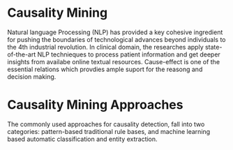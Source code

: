 # Causality Mining
Natural language Processing (NLP) has provided a key cohesive ingredient for pushing the boundaries of technological advances beyond individuals 
to the 4th industrial revolution. In clinical domain, the researches apply state-of-the-art NLP technieques to process patient information and 
get deeper insights from availabe online textual resources. Cause-effect is one of the essential relations which provdies ample suport
for the reasong and decision making.

# Causality Mining Approaches
The commonly used approaches for causality detection, fall into two categories: pattern-based traditional rule bases, and machine learning based automatic classification and entity
extraction.
